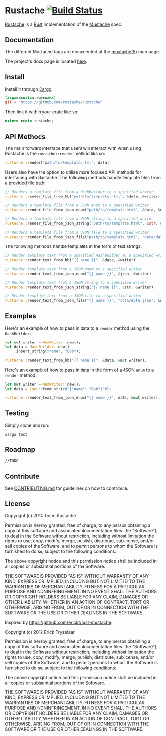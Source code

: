 Rustache [![Build Status](https://travis-ci.org/rustache/rustache.svg?branch=master)](https://travis-ci.org/rustache/rustache)
====

[Rustache](https://rustache.github.io) is a [Rust](https://www.rust-lang.org/) implementation of the [Mustache](https://mustache.github.io/) spec.

## Documentation

The different Mustache tags are documented at the [mustache(5)](http://mustache.github.com/mustache.5.html) man page.

The project's docs page is located [here](https://rustache.github.io/doc/rustache/).

## Install

Install it through [Cargo](https://crates.io/):

```toml
[dependencies.rustache]
git = "https://github.com/rustache/rustache"
```

Then link it within your crate like so:

```rust
extern crate rustache;
```

## API Methods

The main forward interface that users will interact with when using Rustache is the `rustache::render` method liks so:

```rust
rustache::render("path/to/template.html", data)

```

Users also have the option to utilize more focused API methods for 
interfacing with Rustache. The following methods handle template 
files from a provided file path:

```rust
// Renders a template file from a HashBuilder to a specified writer
rustache::render_file_from_hb("path/to/template.html", &data, &writer)

// Renders a template file from a JSON enum to a specified writer
rustache::render_file_from_json_enum("path/to/template.html", &data, &writer)

// Renders a template file from a JSON string to a specified writer
rustache::render_file_from_json_string("path/to/template.html", &str, &writer)

// Renders a template file from a JSON file to a specified writer
rustache::render_file_from_json_file("path/to/template.html", "data/data.json", &writer)
```

The following methods handle templates in the form of text strings:

```rust
// Render template text from a specified HashBuilder to a specified writer
rustache::render_text_from_hb("{{ name }}", &data, &writer)

// Render template text from a JSON enum to a specified writer
rustache::render_text_from_json_enum("{{ name }}", &json, &writer)

// Render template text from a JSON string to a specified writer
rustache::render_text_from_json_string("{{ name }}", &str, &writer)

// Render template text from a JSON file to a specified writer
rustache::render_text_from_json_file("{{ name }}", "data/data.json", &writer)
```

## Examples

Here's an example of how to pass in data to a `render` method using the `HashBuilder`:

```rust
let mut writer = MemWriter::new();
let data = HashBuilder::new()
    .insert_string("name", "Bob");

rustache::render_text_from_hb("{{ name }}", &data, &mut writer);
```

Here's an example of how to pass in data in the form of a JSON `enum` to a `render` method:

```rust
let mut writer = MemWriter::new();
let data = json::from_str(r#"{"name": "Bob"}"#);

rustache::render_text_from_json_enum("{{ name }}", data, &mut writer);
```

## Testing

Simply clone and run:

```bash
cargo test
```

## Roadmap

`//TODO`

## Contribute

See [CONTRIBUTING.md](CONTRIBUTING.md) for guidelines on how to contribute.

## License

Copyright (c) 2014 Team Rustache

Permission is hereby granted, free of charge, to any person obtaining
a copy of this software and associated documentation files (the
"Software"), to deal in the Software without restriction, including
without limitation the rights to use, copy, modify, merge, publish,
distribute, sublicense, and/or sell copies of the Software, and to
permit persons to whom the Software is furnished to do so, subject to
the following conditions:

The above copyright notice and this permission notice shall be
included in all copies or substantial portions of the Software.

THE SOFTWARE IS PROVIDED "AS IS", WITHOUT WARRANTY OF ANY KIND,
EXPRESS OR IMPLIED, INCLUDING BUT NOT LIMITED TO THE WARRANTIES OF
MERCHANTABILITY, FITNESS FOR A PARTICULAR PURPOSE AND
NONINFRINGEMENT. IN NO EVENT SHALL THE AUTHORS OR COPYRIGHT HOLDERS BE
LIABLE FOR ANY CLAIM, DAMAGES OR OTHER LIABILITY, WHETHER IN AN ACTION
OF CONTRACT, TORT OR OTHERWISE, ARISING FROM, OUT OF OR IN CONNECTION
WITH THE SOFTWARE OR THE USE OR OTHER DEALINGS IN THE SOFTWARE.


Inspired by https://github.com/erickt/rust-mustache:

Copyright (c) 2012 Erick Tryzelaar

Permission is hereby granted, free of charge, to any person obtaining
a copy of this software and associated documentation files (the
"Software"), to deal in the Software without restriction, including
without limitation the rights to use, copy, modify, merge, publish,
distribute, sublicense, and/or sell copies of the Software, and to
permit persons to whom the Software is furnished to do so, subject to
the following conditions:

The above copyright notice and this permission notice shall be
included in all copies or substantial portions of the Software.

THE SOFTWARE IS PROVIDED "AS IS", WITHOUT WARRANTY OF ANY KIND,
EXPRESS OR IMPLIED, INCLUDING BUT NOT LIMITED TO THE WARRANTIES OF
MERCHANTABILITY, FITNESS FOR A PARTICULAR PURPOSE AND
NONINFRINGEMENT. IN NO EVENT SHALL THE AUTHORS OR COPYRIGHT HOLDERS BE
LIABLE FOR ANY CLAIM, DAMAGES OR OTHER LIABILITY, WHETHER IN AN ACTION
OF CONTRACT, TORT OR OTHERWISE, ARISING FROM, OUT OF OR IN CONNECTION
WITH THE SOFTWARE OR THE USE OR OTHER DEALINGS IN THE SOFTWARE.
